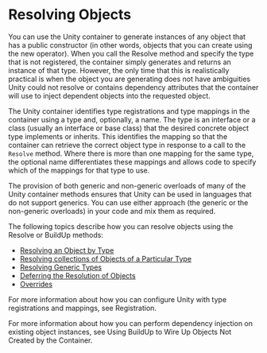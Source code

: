 # Resolving Objects
You can use the Unity container to generate instances of any object that has a public constructor (in other words, objects that you can create using the new operator). When you call the Resolve method and specify the type that is not registered, the container simply generates and returns an instance of that type. However, the only time that this is realistically practical is when the object you are generating does not have ambiguities Unity could not resolve or contains dependency attributes that the container will use to inject dependent objects into the requested object.

The Unity container identifies type registrations and type mappings in the container using a type and, optionally, a name. The type is an interface or a class (usually an interface or base class) that the desired concrete object type implements or inherits. This identifies the mapping so that the container can retrieve the correct object type in response to a call to the `Resolve` method. Where there is more than one mapping for the same type, the optional name differentiates these mappings and allows code to specify which of the mappings for that type to use.

The provision of both generic and non-generic overloads of many of the Unity container methods ensures that Unity can be used in languages that do not support generics. You can use either approach (the generic or the non-generic overloads) in your code and mix them as required.

The following topics describe how you can resolve objects using the Resolve or BuildUp methods:

* [Resolving an Object by Type](type.md)
* [Resolving collections of Objects of a Particular Type](collections.md)
* [Resolving Generic Types](generics.md)
* [Deferring the Resolution of Objects](deferred.md)
* [Overrides](overrides.md)

For more information about how you can configure Unity with type registrations and mappings, see Registration.

For more information about how you can perform dependency injection on existing object instances, see Using BuildUp to Wire Up Objects Not Created by the Container.